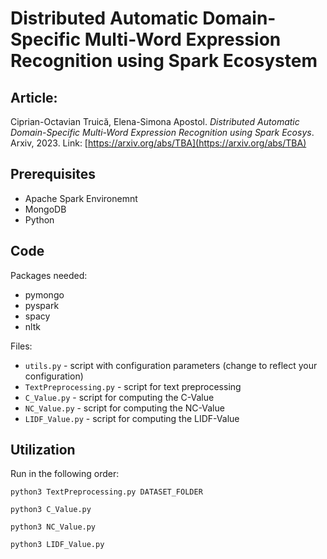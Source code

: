 # Distributed Automatic Domain-Specific Multi-Word Expression Recognition using Spark Ecosystem

## Article:

Ciprian-Octavian Truică, Elena-Simona Apostol. *Distributed Automatic Domain-Specific Multi-Word Expression Recognition using Spark Ecosys*. Arxiv, 2023. Link: [https://arxiv.org/abs/TBA](https://arxiv.org/abs/TBA) 

## Prerequisites

- Apache Spark Environemnt
- MongoDB
- Python

## Code 

Packages needed:
- pymongo
- pyspark
- spacy
- nltk

Files:
- ``utils.py`` - script with configuration parameters (change to reflect your configuration)
- ``TextPreprocessing.py`` - script for text preprocessing
- ``C_Value.py`` - script for computing the C-Value
- ``NC_Value.py`` - script for computing the NC-Value
- ``LIDF_Value.py`` - script for computing the LIDF-Value

## Utilization

Run in the following order:

``python3 TextPreprocessing.py DATASET_FOLDER``

``python3 C_Value.py``

``python3 NC_Value.py``

``python3 LIDF_Value.py``
